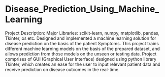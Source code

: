 # Disease_Prediction_Using_Machine_Learning

Project Description:
Major Libraries: scikit-learn, numpy, matplotlib, pandas, Tkinter, os etc.
Designed and implemented a machine learning solution for disease prediction on the basis of the patient Symptoms.
This project trains different machine learning models on the basis of the prepared dataset, and allows prediction from those models on the unseen or testing data.
Project comprises of GUI (Graphical User Interface) designed using python library Tkinter, which creates an ease for the user to input relevant patient data and receive prediction on disease outcomes in the real-time.
